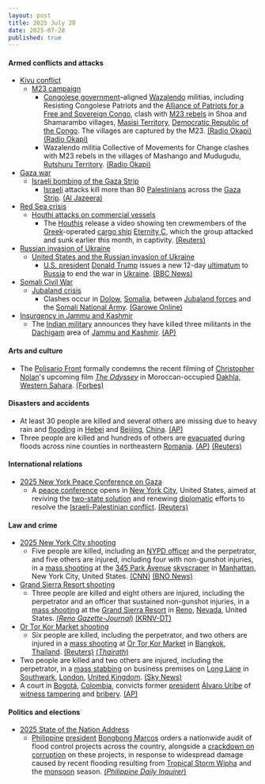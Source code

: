 ```yaml
---
layout: post
title: 2025 July 28
date: 2025-07-28
published: true
---
```



#### Armed conflicts and attacks

* [Kivu conflict](https://en.wikipedia.org/wiki/Kivu_conflict "Kivu conflict")
  * [M23 campaign](https://en.wikipedia.org/wiki/M23_campaign_%282022%E2%80%93present%29 "M23 campaign (2022–present)")
    * [Congolese government](https://en.wikipedia.org/wiki/Politics_of_the_Democratic_Republic_of_the_Congo "Politics of the Democratic Republic of the Congo")–aligned [Wazalendo](https://en.wikipedia.org/wiki/Wazalendo "Wazalendo") militias, including Resisting Congolese Patriots and the [Alliance of Patriots for a Free and Sovereign Congo](https://en.wikipedia.org/wiki/Alliance_of_Patriots_for_a_Free_and_Sovereign_Congo "Alliance of Patriots for a Free and Sovereign Congo"), clash with [M23 rebels](https://en.wikipedia.org/wiki/March_23_Movement "March 23 Movement") in Shoa and Shamarambo villages, [Masisi Territory](https://en.wikipedia.org/wiki/Masisi_Territory "Masisi Territory"), [Democratic Republic of the Congo](https://en.wikipedia.org/wiki/Democratic_Republic_of_the_Congo "Democratic Republic of the Congo"). The villages are captured by the M23. [(Radio Okapi)](https://www.radiookapi.net/2025/07/28/actualite/securite/nord-kivu-passation-des-examens-detat-dans-un-climat-marque-par-les) [(Radio Okapi)](https://www.radiookapi.net/2025/07/29/actualite/securite/affrontements-entre-afcm23-et-wazalendo-dans-le-territoire-de-masisi)
    * Wazalendo militia Collective of Movements for Change clashes with M23 rebels in the villages of Mashango and Mudugudu, [Rutshuru Territory](https://en.wikipedia.org/wiki/Rutshuru_Territory "Rutshuru Territory"). [(Radio Okapi)](https://www.radiookapi.net/2025/07/28/actualite/securite/nord-kivu-passation-des-examens-detat-dans-un-climat-marque-par-les)
* [Gaza war](https://en.wikipedia.org/wiki/Gaza_war "Gaza war")
  * [Israeli bombing of the Gaza Strip](https://en.wikipedia.org/wiki/Israeli_bombing_of_the_Gaza_Strip "Israeli bombing of the Gaza Strip")
    * [Israeli](https://en.wikipedia.org/wiki/Israel_Defense_Forces "Israel Defense Forces") attacks kill more than 80 [Palestinians](https://en.wikipedia.org/wiki/Palestinians "Palestinians") across the [Gaza Strip](https://en.wikipedia.org/wiki/Gaza_Strip "Gaza Strip"). [(Al Jazeera)](https://www.aljazeera.com/news/liveblog/2025/7/28/live-israel-lets-aid-into-gaza-but-un-says-its-not-enough-to-stop-famine)
* [Red Sea crisis](https://en.wikipedia.org/wiki/Red_Sea_crisis "Red Sea crisis")
  * [Houthi attacks on commercial vessels](https://en.wikipedia.org/wiki/Houthi_attacks_on_commercial_vessels "Houthi attacks on commercial vessels")
    * The [Houthis](https://en.wikipedia.org/wiki/Houthi "Houthi") release a video showing ten crewmembers of the [Greek](https://en.wikipedia.org/wiki/Greece "Greece")-operated [cargo ship](https://en.wikipedia.org/wiki/Cargo_ship "Cargo ship") [Eternity C](https://en.wikipedia.org/wiki/Eternity_C "Eternity C"), which the group attacked and sunk earlier this month, in captivity. [(Reuters)](https://www.reuters.com/world/europe/houthis-say-they-hold-10-crew-greek-operated-ship-they-sank-off-yemen-2025-07-28/)
* [Russian invasion of Ukraine](https://en.wikipedia.org/wiki/Russian_invasion_of_Ukraine "Russian invasion of Ukraine")
  * [United States and the Russian invasion of Ukraine](https://en.wikipedia.org/wiki/United_States_and_the_Russian_invasion_of_Ukraine "United States and the Russian invasion of Ukraine")
    * [U.S. president](https://en.wikipedia.org/wiki/President_of_the_United_States "President of the United States") [Donald Trump](https://en.wikipedia.org/wiki/Donald_Trump "Donald Trump") issues a new 12-day [ultimatum](https://en.wikipedia.org/wiki/Ultimatum "Ultimatum") to [Russia](https://en.wikipedia.org/wiki/Russia "Russia") to end the war in [Ukraine](https://en.wikipedia.org/wiki/Ukraine "Ukraine"). [(BBC News)](https://www.bbc.co.uk/news/live/c5y0d0yz282t)
* [Somali Civil War](https://en.wikipedia.org/wiki/Somali_Civil_War_%282009%E2%80%93present%29 "Somali Civil War (2009–present)")
  * [Jubaland crisis](https://en.wikipedia.org/wiki/Jubaland_crisis "Jubaland crisis")
    * Clashes occur in [Dolow](https://en.wikipedia.org/wiki/Dolow "Dolow"), [Somalia](https://en.wikipedia.org/wiki/Somalia "Somalia"), between [Jubaland forces](https://en.wikipedia.org/wiki/Jubaland_Dervish_Force "Jubaland Dervish Force") and the [Somali National Army](https://en.wikipedia.org/wiki/Somali_National_Army "Somali National Army"). [(Garowe Online)](https://www.garoweonline.com/en/news/somalia/somalia-heavy-clashes-erupt-in-dolow-between-jubaland-forces-and-somali-federal-troops)
* [Insurgency in Jammu and Kashmir](https://en.wikipedia.org/wiki/Insurgency_in_Jammu_and_Kashmir "Insurgency in Jammu and Kashmir")
  * The [Indian military](https://en.wikipedia.org/wiki/Indian_military "Indian military") announces they have killed three militants in the [Dachigam](https://en.wikipedia.org/wiki/Dachigam_National_Park "Dachigam National Park") area of [Jammu and Kashmir](https://en.wikipedia.org/wiki/Jammu_and_Kashmir_%28union_territory%29 "Jammu and Kashmir (union territory)"). [(AP)](https://apnews.com/article/india-pakistan-kashmir-gunfight-5468da2749e282612d499bb720a7c390)

#### Arts and culture

* The [Polisario Front](https://en.wikipedia.org/wiki/Polisario_Front "Polisario Front") formally condemns the recent filming of [Christopher Nolan](https://en.wikipedia.org/wiki/Christopher_Nolan "Christopher Nolan")'s upcoming film *[The Odyssey](https://en.wikipedia.org/wiki/The_Odyssey_%282026_film%29 "The Odyssey (2026 film)")* in Moroccan-occupied [Dakhla, Western Sahara](https://en.wikipedia.org/wiki/Dakhla%2C_Western_Sahara "Dakhla, Western Sahara"). [(Forbes)](https://www.forbes.com/sites/conormurray/2025/07/28/christopher-nolans-odyssey-courts-controversy-for-shooting-in-disputed-african-territory/)

#### Disasters and accidents

* At least 30 people are killed and several others are missing due to heavy rain and [flooding](https://en.wikipedia.org/wiki/Flood "Flood") in [Hebei](https://en.wikipedia.org/wiki/Hebei "Hebei") and [Beijing](https://en.wikipedia.org/wiki/Beijing "Beijing"), [China](https://en.wikipedia.org/wiki/China "China"). [(AP)](https://apnews.com/article/china-beijing-hebei-floods-tianjin-a4b948153bd59fc3614ac8765b44e0e2)
* Three people are killed and hundreds of others are [evacuated](https://en.wikipedia.org/wiki/Emergency_evacuation "Emergency evacuation") during floods across nine counties in northeastern [Romania](https://en.wikipedia.org/wiki/Romania "Romania"). [(AP)](https://thehill.com/homenews/ap/ap-international/ap-flash-floods-in-romania-kill-at-least-1-person-and-force-hundreds-of-evacuations/mlite/) [(Reuters)](https://www.reuters.com/sustainability/climate-energy/floods-romania-kill-three-hundreds-evacuated-2025-07-28/)

#### International relations

* [2025 New York Peace Conference on Gaza](https://en.wikipedia.org/wiki/2025_New_York_Peace_Conference_on_Gaza "2025 New York Peace Conference on Gaza")
  * A [peace conference](https://en.wikipedia.org/wiki/Peace_conference "Peace conference") opens in [New York City](https://en.wikipedia.org/wiki/New_York_City "New York City"), United States, aimed at reviving the [two-state solution](https://en.wikipedia.org/wiki/Two-state_solution "Two-state solution") and renewing [diplomatic](https://en.wikipedia.org/wiki/Diplomat "Diplomat") efforts to resolve the [Israeli-Palestinian conflict](https://en.wikipedia.org/wiki/Israeli-Palestinian_conflict "Israeli-Palestinian conflict"). [(Reuters)](https://www.reuters.com/world/middle-east/ministers-gather-un-delayed-meeting-israel-palestinians-2025-07-28/)

#### Law and crime

* [2025 New York City shooting](https://en.wikipedia.org/wiki/2025_New_York_City_shooting "2025 New York City shooting")
  * Five people are killed, including an [NYPD officer](https://en.wikipedia.org/wiki/New_York_City_Police_Department "New York City Police Department") and the perpetrator, and five others are injured, including four with non-gunshot injuries, in a [mass shooting](https://en.wikipedia.org/wiki/Mass_shootings_in_the_United_States "Mass shootings in the United States") at the [345 Park Avenue](https://en.wikipedia.org/wiki/345_Park_Avenue "345 Park Avenue") [skyscraper](https://en.wikipedia.org/wiki/Skyscraper "Skyscraper") in [Manhattan](https://en.wikipedia.org/wiki/Manhattan "Manhattan"), New York City, United States. [(CNN)](https://www.cnn.com/us/live-news/new-york-city-midtown-manhattan-shooting-07-28-25#cmdnsyogl001o3b6nhh3p0qqa) [(BNO News)](https://bnonews.com/index.php/2025/07/active-shooter-reported-in-midtown-manhattan-large-emergency-response-underway/)
* [Grand Sierra Resort shooting](https://en.wikipedia.org/wiki/Grand_Sierra_Resort_shooting "Grand Sierra Resort shooting")
  * Three people are killed and eight others are injured, including the perpetrator and an officer that sustained non-gunshot injuries, in a [mass shooting](https://en.wikipedia.org/wiki/Mass_shootings_in_the_United_States "Mass shootings in the United States") at the [Grand Sierra Resort](https://en.wikipedia.org/wiki/Grand_Sierra_Resort "Grand Sierra Resort") in [Reno](https://en.wikipedia.org/wiki/Reno%2C_Nevada "Reno, Nevada"), [Nevada](https://en.wikipedia.org/wiki/Nevada "Nevada"), United States. [(*Reno Gazette-Journal*)](https://www.rgj.com/story/news/crime/2025/07/28/grand-sierra-resort-shooting-suspect-custody/85406381007/) [(KRNV-DT)](https://mynews4.com/news/local/reno-police-respond-to-shooting-at-grand-sierra-resort-urge-public-to-avoid-area)
* [Or Tor Kor Market shooting](https://en.wikipedia.org/wiki/Or_Tor_Kor_Market_shooting "Or Tor Kor Market shooting")
  * Six people are killed, including the perpetrator, and two others are injured in a [mass shooting](https://en.wikipedia.org/wiki/Mass_shooting "Mass shooting") at [Or Tor Kor Market](https://en.wikipedia.org/wiki/Or_Tor_Kor_Market "Or Tor Kor Market") in [Bangkok](https://en.wikipedia.org/wiki/Bangkok "Bangkok"), [Thailand](https://en.wikipedia.org/wiki/Thailand "Thailand"). [(Reuters)](https://www.reuters.com/world/asia-pacific/least-six-killed-shooting-incident-bangkok-2025-07-28/) [(*Thairath*)](https://www.thairath.co.th/news/crime/2873234)
* Two people are killed and two others are injured, including the perpetrator, in a [mass stabbing](https://en.wikipedia.org/wiki/Mass_stabbing "Mass stabbing") on business premises on [Long Lane](https://en.wikipedia.org/wiki/Long_Lane_%28Southwark%29 "Long Lane (Southwark)") in [Southwark](https://en.wikipedia.org/wiki/Southwark "Southwark"), [London](https://en.wikipedia.org/wiki/London "London"), [United Kingdom](https://en.wikipedia.org/wiki/United_Kingdom "United Kingdom"). [(Sky News)](https://news.sky.com/story/two-killed-in-stabbing-at-business-premises-in-london-13403183)
* A court in [Bogotá](https://en.wikipedia.org/wiki/Bogot%C3%A1 "Bogotá"), [Colombia](https://en.wikipedia.org/wiki/Colombia "Colombia"), convicts former [president](https://en.wikipedia.org/wiki/President_of_Colombia "President of Colombia") [Álvaro Uribe](https://en.wikipedia.org/wiki/%C3%81lvaro_Uribe "Álvaro Uribe") of [witness tampering](https://en.wikipedia.org/wiki/Witness_tampering "Witness tampering") and [bribery](https://en.wikipedia.org/wiki/Bribery "Bribery"). [(AP)](https://apnews.com/article/colombia-uribe-trial-c5d7fa2bb152ef57f3dab83011e052db)

#### Politics and elections

* [2025 State of the Nation Address](https://en.wikipedia.org/wiki/2025_State_of_the_Nation_Address_%28Philippines%29 "2025 State of the Nation Address (Philippines)")
  * [Philippine](https://en.wikipedia.org/wiki/Philippines "Philippines") [president](https://en.wikipedia.org/wiki/President_of_the_Philippines "President of the Philippines") [Bongbong Marcos](https://en.wikipedia.org/wiki/Bongbong_Marcos "Bongbong Marcos") orders a nationwide audit of flood control projects across the country, alongside a [crackdown on corruption](https://en.wikipedia.org/wiki/Anti-corruption "Anti-corruption") on these projects, in response to widespread damage caused by recent flooding resulting from [Tropical Storm Wipha](https://en.wikipedia.org/wiki/Tropical_Storm_Wipha_%282025%29 "Tropical Storm Wipha (2025)") and the [monsoon](https://en.wikipedia.org/wiki/Monsoon "Monsoon") season. [(*Philippine Daily Inquirer*)](https://newsinfo.inquirer.net/2088472/sona-2025-marcos-on-corrupt-people-in-flood-control-deals-shame-on-you?utm_source=(direct)&utm_medium=gallery)
